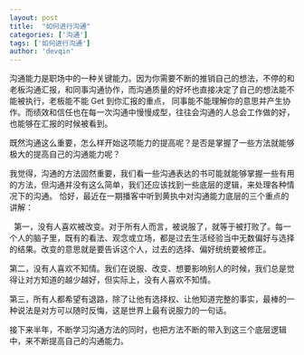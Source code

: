 ```yaml
---
layout: post
title:  "如何进行沟通"
categories: ['沟通']
tags: ['如何进行沟通']
author: 'devqin'
---
```


沟通能力是职场中的一种关键能力。因为你需要不断的推销自己的想法，不停的和老板沟通汇报，和同事沟通协作，而沟通质量的好坏也直接决定了自己的想法能不能被执行，老板能不能 Get 到你汇报的重点，
同事能不能理解你的意思并产生协作。而绩效和信任也在每一次沟通中慢慢成型，往往会沟通的人总会工作做的好，也能够在汇报的时候被看到。

既然沟通这么重要，怎么样开始这项能力的提高呢？是否是掌握了一些方法就能够极大的提高自己的沟通能力呢？

我觉得，沟通的方法固然重要，我们看一些沟通表达的书可能就能够掌握一些有用的方法，但沟通并没有这么简单，我们还应该找到一些底层的逻辑，来处理各种情况下的沟通。
恰好，最近在一期播客中听到黄执中对沟通能力底层的三个重点的讲解：

 
第一，没有人喜欢被改变。对于所有人而言，被说服了，就等于被打败了。每一个人的脑子里，既有的看法、观念或立场，都是过去生活经验当中无数偏好与选择的结果。改变的意思就是要告诉这个人，过去的选择、偏好统统要被修正。
 
 
第二，没有人喜欢不知情。我们在说服、改变、想要影响别人的时候，我们总是觉得让对方知道的越少越好，但实际上，没有人喜欢不知情。
 
 
第三，所有人都希望有退路，除了让他有选择权、让他知道完整的事实，最棒的一种说法是对方可以随时反悔，这是世界上最有说服力的一句话。


接下来半年，不断学习沟通方法的同时，也把方法不断的带入到这三个底层逻辑中，来不断提高自己的沟通能力。
